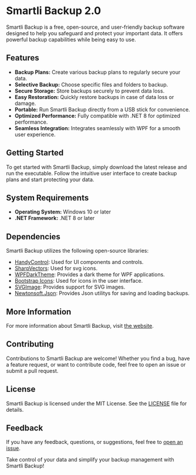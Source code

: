 # Smartli Backup 2.0

Smartli Backup is a free, open-source, and user-friendly backup software designed to help you safeguard and protect your important data. It offers powerful backup capabilities while being easy to use.

## Features

- **Backup Plans:** Create various backup plans to regularly secure your data.
- **Selective Backup:** Choose specific files and folders to backup.
- **Secure Storage:** Store backups securely to prevent data loss.
- **Easy Restoration:** Quickly restore backups in case of data loss or damage.
- **Portable:** Run Smartli Backup directly from a USB stick for convenience.
- **Optimized Performance:** Fully compatible with .NET 8 for optimized performance.
- **Seamless Integration:** Integrates seamlessly with WPF for a smooth user experience.

## Getting Started

To get started with Smartli Backup, simply download the latest release and run the executable. Follow the intuitive user interface to create backup plans and start protecting your data.

## System Requirements

- **Operating System:** Windows 10 or later
- **.NET Framework:** .NET 8 or later

## Dependencies

Smartli Backup utilizes the following open-source libraries:

- [HandyControl](https://github.com/HandyOrg/HandyControl): Used for UI components and controls.
- [SharpVectors](https://github.com/ElinamLLC/SharpVectors): Used for svg icons.
- [WPFDarkTheme](https://github.com/AngryCarrot789/WPFDarkTheme): Provides a dark theme for WPF applications.
- [Bootstrap Icons](https://icons.getbootstrap.com/): Used for icons in the user interface.
- [SVGImage](https://github.com/dotnetprojects/SVGImage): Provides support for SVG images.
- [Newtonsoft.Json](https://github.com/JamesNK/Newtonsoft.Json): Provides Json utilitys for saving and loading backups.

## More Information

For more information about Smartli Backup, visit [the website](https://backup.smartli.me).

## Contributing

Contributions to Smartli Backup are welcome! Whether you find a bug, have a feature request, or want to contribute code, feel free to open an issue or submit a pull request.

## License

Smartli Backup is licensed under the MIT License. See the [LICENSE](LICENSE) file for details.

## Feedback

If you have any feedback, questions, or suggestions, feel free to [open an issue](https://github.com/Andy16823/Smartli-Backup-2/issues).

Take control of your data and simplify your backup management with Smartli Backup!

